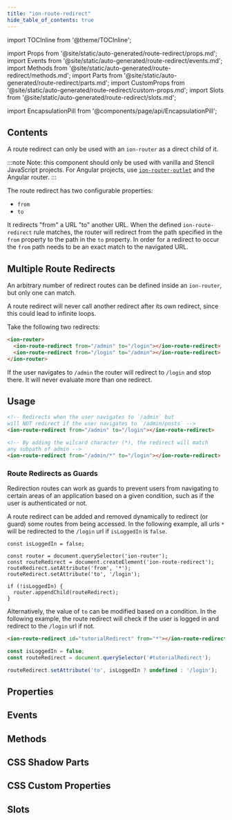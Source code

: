 ```yaml
---
title: "ion-route-redirect"
hide_table_of_contents: true
---
```

import TOCInline from '@theme/TOCInline';

import Props from '@site/static/auto-generated/route-redirect/props.md';
import Events from '@site/static/auto-generated/route-redirect/events.md';
import Methods from '@site/static/auto-generated/route-redirect/methods.md';
import Parts from '@site/static/auto-generated/route-redirect/parts.md';
import CustomProps from '@site/static/auto-generated/route-redirect/custom-props.md';
import Slots from '@site/static/auto-generated/route-redirect/slots.md';

<head>
  <title>ion-route-redirect Plugin: Redirect 'from' a URL 'to' Another URL</title>
  <meta name="description" content="ion-route-redirect is used with as a direct child of an ion-router and redirects 'from' a URL 'to' another URL. Read to learn about the route redirect plugin." />
</head>

import EncapsulationPill from '@components/page/api/EncapsulationPill';


<h2 className="table-of-contents__title">Contents</h2>

<TOCInline
  toc={toc}
  maxHeadingLevel={2}
/>



A route redirect can only be used with an `ion-router` as a direct child of it.

:::note
 Note: this component should only be used with vanilla and Stencil JavaScript projects. For Angular projects, use [`ion-router-outlet`](router-outlet.md) and the Angular router.
:::


The route redirect has two configurable properties:
 - `from`
 - `to`

It redirects "from" a URL "to" another URL. When the defined `ion-route-redirect` rule matches, the router will redirect from the path specified in the `from` property to the path in the `to` property. In order for a redirect to occur the `from` path needs to be an exact match to the navigated URL.


## Multiple Route Redirects

An arbitrary number of redirect routes can be defined inside an `ion-router`, but only one can match.

A route redirect will never call another redirect after its own redirect, since this could lead to infinite loops.

Take the following two redirects:

```html
<ion-router>
  <ion-route-redirect from="/admin" to="/login"></ion-route-redirect>
  <ion-route-redirect from="/login" to="/admin"></ion-route-redirect>
</ion-router>
```

If the user navigates to `/admin` the router will redirect to `/login` and stop there. It will never evaluate more than one redirect.




## Usage

```html
<!-- Redirects when the user navigates to `/admin` but
will NOT redirect if the user navigates to `/admin/posts` -->
<ion-route-redirect from="/admin" to="/login"></ion-route-redirect>

<!-- By adding the wilcard character (*), the redirect will match
any subpath of admin -->
<ion-route-redirect from="/admin/*" to="/login"></ion-route-redirect>
```

### Route Redirects as Guards

Redirection routes can work as guards to prevent users from navigating to certain areas of an application based on a given condition, such as if the user is authenticated or not.

A route redirect can be added and removed dynamically to redirect (or guard) some routes from being accessed. In the following example, all urls `*` will be redirected to the `/login` url if `isLoggedIn` is `false`.

```tsx
const isLoggedIn = false;

const router = document.querySelector('ion-router');
const routeRedirect = document.createElement('ion-route-redirect');
routeRedirect.setAttribute('from', '*');
routeRedirect.setAttribute('to', '/login');

if (!isLoggedIn) {
  router.appendChild(routeRedirect);
}
```

Alternatively, the value of `to` can be modified based on a condition. In the following example, the route redirect will check if the user is logged in and redirect to the `/login` url if not.

```html
<ion-route-redirect id="tutorialRedirect" from="*"></ion-route-redirect>
```

```javascript
const isLoggedIn = false;
const routeRedirect = document.querySelector('#tutorialRedirect');

routeRedirect.setAttribute('to', isLoggedIn ? undefined : '/login');
```

## Properties
<Props />

## Events
<Events />

## Methods
<Methods />

## CSS Shadow Parts
<Parts />

## CSS Custom Properties
<CustomProps />

## Slots
<Slots />